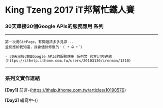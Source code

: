 # King Tzeng 2017 iT邦幫忙鐵人賽 
### 30天串接30個Google APIs的服務應用 系列

---
```
第一次用GitPage，有問題請多多見諒...
並反應給我知道，我會儘快修復的！( • ̀ω •́ )

- 30天串接30個Google APIs的服務應用 系列文 官方iT邦連結(https://ithelp.ithome.com.tw/users/20103130/ironman/1310)

```
---
### 系列文實作連結

**[Day1]** 前言-(https://ithelp.ithome.com.tw/articles/10190579)

**[Day2]** 編寫中-()



